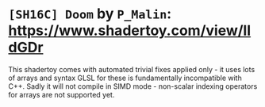 # `[SH16C] Doom` by `P_Malin`: https://www.shadertoy.com/view/lldGDr

This shadertoy comes with automated trivial fixes applied only - it uses lots of arrays and syntax GLSL for these is fundamentally incompatible with C++. Sadly it will not compile in SIMD mode - non-scalar indexing operators for arrays are not supported yet.